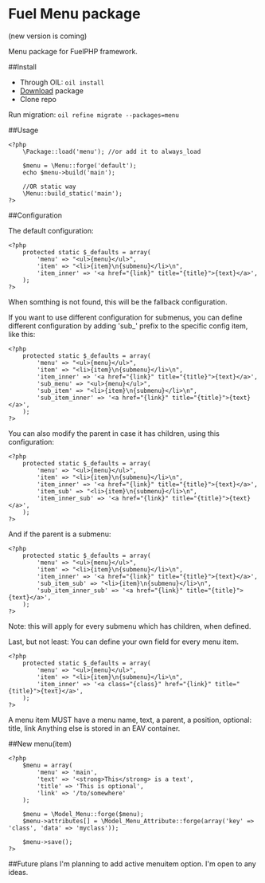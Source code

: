 Fuel Menu package
=========
(new version is coming)

Menu package for FuelPHP framework.

##Install
* Through OIL: ````oil install````
* [Download](https://github.com/sagikazarmark/fuel-menu/archive/master.zip) package
* Clone repo

Run migration:
````oil refine migrate --packages=menu````

##Usage
````
<?php
	\Package::load('menu'); //or add it to always_load

	$menu = \Menu::forge('default');
	echo $menu->build('main');

	//OR static way
	\Menu::build_static('main');
?>
````

##Configuration

The default configuration:

````
<?php
	protected static $_defaults = array(
		'menu' => "<ul>{menu}</ul>",
		'item' => "<li>{item}\n{submenu}</li>\n",
		'item_inner' => '<a href="{link}" title="{title}">{text}</a>',
	);
?>
````

When somthing is not found, this will be the fallback configuration.

If you want to use different configuration for submenus, you can define different configuration by adding 'sub_' prefix to the specific config item, like this:

````
<?php
	protected static $_defaults = array(
		'menu' => "<ul>{menu}</ul>",
		'item' => "<li>{item}\n{submenu}</li>\n",
		'item_inner' => '<a href="{link}" title="{title}">{text}</a>',
		'sub_menu' => "<ul>{menu}</ul>",
		'sub_item' => "<li>{item}\n{submenu}</li>\n",
		'sub_item_inner' => '<a href="{link}" title="{title}">{text}</a>',
	);
?>
````

You can also modify the parent in case it has children, using this configuration:

````
<?php
	protected static $_defaults = array(
		'menu' => "<ul>{menu}</ul>",
		'item' => "<li>{item}\n{submenu}</li>\n",
		'item_inner' => '<a href="{link}" title="{title}">{text}</a>',
		'item_sub' => "<li>{item}\n{submenu}</li>\n",
		'item_inner_sub' => '<a href="{link}" title="{title}">{text}</a>',
	);
?>
````

And if the parent is a submenu:
````
<?php
	protected static $_defaults = array(
		'menu' => "<ul>{menu}</ul>",
		'item' => "<li>{item}\n{submenu}</li>\n",
		'item_inner' => '<a href="{link}" title="{title}">{text}</a>',
		'sub_item_sub' => "<li>{item}\n{submenu}</li>\n",
		'sub_item_inner_sub' => '<a href="{link}" title="{title}">{text}</a>',
	);
?>
````

Note: this will apply for every submenu which has children, when defined.

Last, but not least: You can define your own field for every menu item.
````
<?php
	protected static $_defaults = array(
		'menu' => "<ul>{menu}</ul>",
		'item' => "<li>{item}\n{submenu}</li>\n",
		'item_inner' => '<a class="{class}" href="{link}" title="{title}">{text}</a>',
	);
?>
````

A menu item MUST have a menu name, text, a parent, a position, optional: title, link
Anything else is stored in an EAV container.


##New menu(item)
````
<?php
	$menu = array(
		'menu' => 'main',
		'text' => '<strong>This</strong> is a text',
		'title' => 'This is optional',
		'link' => '/to/somewhere'
	);

	$menu = \Model_Menu::forge($menu);
	$menu->attributes[] = \Model_Menu_Attribute::forge(array('key' => 'class', 'data' => 'myclass'));

	$menu->save();
?>

````

##Future plans
I'm planning to add active menuitem option. I'm open to any ideas.
